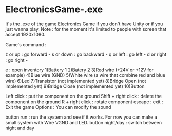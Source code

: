 # ElectronicsGame-.exe

It's the .exe of the game Electronics Game if you don't have Unity or if you just wanna play. Note : for the moment it's limited to people with screen that accept 1920x1080.

Game's command :

z or up : go forward - 
s or down : go backward - 
q or left : go left - 
d or right : go right - 

e : open inventory
       1)Battery 1
       2)Batery 2
       3)Red wire (+24V or +12V for example)
       4)Blue wire (GND)
       5)White wire (a wire that combine red and blue wire)
       6)Led
       7)Transistor (not implemented yet)
       8)Bridge Open (not implemented yet)
       9)Bridge Close (not implemented yet)
       10)Button
       
Left click : put the component on the ground
Shift + right click : delete the component on the ground
R + right click : rotate component
escape : exit : Exit the game
         Options : You can modify the sound

button run : run the system and see if it works. For now you can make a small system with Wire VGND and LED.
button night/day : switch between night and day
